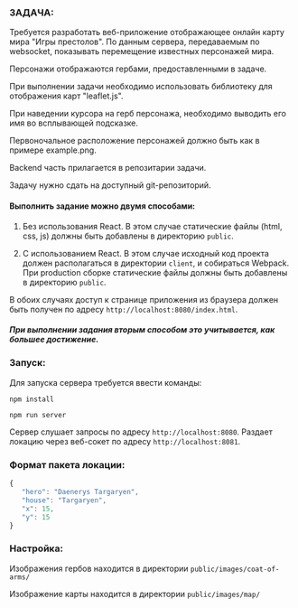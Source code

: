 ### ЗАДАЧА:
Требуется разработать веб-приложение отображающее онлайн карту мира "Игры престолов". По данным сервера, передаваемым по websocket, показывать перемещение известных персонажей мира. 

Персонажи отображаются гербами, предоставленными в задаче.

При выполнении задачи необходимо использовать библиотеку для отображения карт "leaflet.js".

При наведении курсора на герб персонажа, необходимо выводить его имя во всплывающей подсказке.

Первоночальное расположение персонажей должно быть как в примере example.png.

Backend часть прилагается в репозитарии задачи.

Задачу нужно сдать на доступный git-репозиторий.


#### Выполнить задание можно двумя способами:

1. Без использования React. В этом случае статические файлы (html, css, js) должны быть добавлены в директорию `public`.

2. С использованием React. В этом случае исходный код проекта должен располагаться в директории `client`, и собираться Webpack. При production сборке статические файлы должны быть добавлены в директорию `public`.

В обоих случаях доступ к странице приложения из браузера должен быть получен по адресу `http://localhost:8080/index.html`.

##### При выполнении задания вторым способом это учитывается, как большее достижение.


### Запуск:

Для запуска сервера требуется ввести команды:

`npm install`
 
`npm run server`
 
Сервер слушает запросы по адресу `http://localhost:8080`. Раздает локацию через веб-сокет по адресу `http://localhost:8081`. 


### Формат пакета локации:

```js
{
   "hero": "Daenerys Targaryen",
   "house": "Targaryen",
   "x": 15,
   "y": 15
}
```

### Настройка:

Изображения гербов находится в директории `public/images/coat-of-arms/`

Изображение карты находится в директории `public/images/map/`
